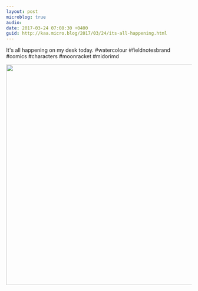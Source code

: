```yaml
---
layout: post
microblog: true
audio: 
date: 2017-03-24 07:08:30 +0400
guid: http://kaa.micro.blog/2017/03/24/its-all-happening.html
---
```

It's all happening on my desk today. #watercolour #fieldnotesbrand #comics #characters #moonracket #midorimd

<img src="http://www.kaa.bz/uploads/2018/798dd2dd1f.jpg" width="600" height="600" />
